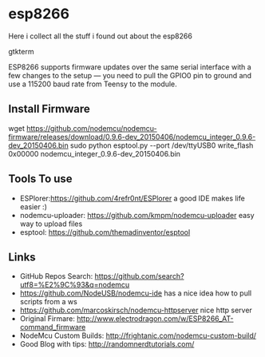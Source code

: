 # esp8266
Here i collect all the stuff i found out about the esp8266

gtkterm

ESP8266 supports firmware updates over the same serial interface with a few changes to the setup — you need to pull the GPIO0 pin to ground and use a 115200 baud rate from Teensy to the module.


## Install Firmware
wget https://github.com/nodemcu/nodemcu-firmware/releases/download/0.9.6-dev_20150406/nodemcu_integer_0.9.6-dev_20150406.bin
sudo python esptool.py --port /dev/ttyUSB0  write_flash 0x00000 nodemcu_integer_0.9.6-dev_20150406.bin

## Tools To use
* ESPlorer:https://github.com/4refr0nt/ESPlorer a good IDE makes life easier :)
* nodemcu-uploader: https://github.com/kmpm/nodemcu-uploader easy way to upload files
* esptool: https://github.com/themadinventor/esptool

## Links
* GitHub Repos Search: https://github.com/search?utf8=%E2%9C%93&q=nodemcu
* https://github.com/NodeUSB/nodemcu-ide has a nice idea how to pull scripts from a ws
* https://github.com/marcoskirsch/nodemcu-httpserver nice http server
* Original Firmare: http://www.electrodragon.com/w/ESP8266_AT-command_firmware
* NodeMcu Custom Builds: http://frightanic.com/nodemcu-custom-build/
* Good Blog with tips: http://randomnerdtutorials.com/

